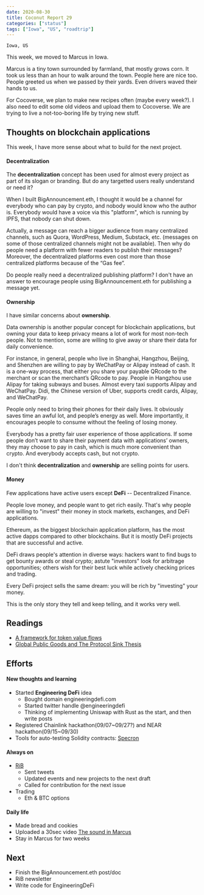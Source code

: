 ```yaml
---
date: 2020-08-30
title: Coconut Report 29
categories: ["status"]
tags: ["Iowa", "US", "roadtrip"]
---
```


`Iowa, US`

This week, we moved to Marcus in Iowa. 

Marcus is a tiny town surrounded by farmland, that mostly grows corn.
It took us less than an hour to walk around the town.
People here are nice too.
People greeted us when we passed by their yards.
Even drivers waved their hands to us.

For Cocoverse, we plan to make new recipes often (maybe every week?).
I also need to edit some old videos and upload them to Cocoverse.
We are trying to live a not-too-boring life by trying new stuff.



## Thoughts on blockchain applications

This week, 
I have more sense about what to build for the next project.

#### Decentralization

The **decentralization** concept has been used for almost every project as part of its slogan or branding.
But do any targetted users really understand or need it?

When I built BigAnnouncement.eth, I thought it would be a channel for everybody who can pay by crypto,
and nobody would know who the author is.
Everybody would have a voice via this "platform",
which is running by IPFS, that nobody can shut down.

Actually, a message can reach a bigger audience from many centralized channels,
such as Quora, WordPress, Medium, Substack, etc.
(messages on some of those centralized channels might not be available). 
Then why do people need a platform with fewer readers to publish their messages?
Moreover, the decentralized platforms even cost more than those centralized platforms because of the “Gas fee”.

Do people really need a decentralized publishing platform?
I don't have an answer to encourage people using BigAnnouncement.eth for publishing a message yet.

#### Ownership

I have similar concerns about **ownership**.

Data ownership is another popular concept for blockchain applications, but owning your data to keep privacy means a lot of work for most non-tech people.
Not to mention, some are willing to give away or share their data for daily convenience.

For instance, in general, people who live in Shanghai, Hangzhou, Beijing, and Shenzhen 
are willing to pay by WeChatPay or Alipay instead of cash. 
It is a one-way process, that either you share your payable QRcode to the merchant
or scan the merchant’s QRcode to pay. 
People in Hangzhou use Alipay for taking subways and buses. 
Almost every taxi supports Alipay and WeChatPay. 
Didi, the Chinese version of Uber, supports credit cards, Alipay, and WeChatPay.

People only need to bring their phones for their daily lives.
It obviously saves time an awful lot, and people’s energy as well.
More importantly,
it encourages people to consume without the feeling of losing money.

Everybody has a pretty fair user experience of those applications.
If some people don’t want to share their payment data with applications’ owners,
they may choose to pay in cash,
which is much more convenient than crypto.
And everybody accepts cash, but not crypto.

I don't think **decentralization** and **ownership**
are selling points for users.

#### Money

Few applications have active users except **DeFi** -- Decentralized Finance.

People love money, and people want to get rich easily.
That's why people are willing to "invest" their money in stock markets,
exchanges, and DeFi applications.

Ethereum, as the biggest blockchain application platform,
has the most active dapps compared to other blockchains.
But it is mostly DeFi projects that are successful and active.

DeFi draws people's attention in diverse ways:
hackers want to find bugs to get bounty awards or steal crypto;
astute "investors" look for arbitrage opportunities;
others wish for their best luck while actively checking prices and trading.

Every DeFi project sells the same dream:
you will be rich by "investing" your money. 

This is the only story they tell and keep telling,
and it works very well.


## Readings
- [A framework for token value flows](https://bankless.substack.com/p/a-framework-for-token-value-flows)
- [Global Public Goods and The Protocol Sink Thesis](https://bankless.substack.com/p/global-public-goods-and-the-protocol)

## Efforts

#### New thoughts and learning
- Started **Engineering DeFi** idea
  - Bought domain engineeringdefi.com
  - Started twitter handle @engineeringdefi
  - Thinking of implementing Uniswap with Rust as the start,
    and then write posts
- Registered Chainlink hackathon(09/07~09/27?) 
  and NEAR hackathon(09/15~09/30)
- Tools for auto-testing Solidity contracts: [Specron](https://specron.github.io/framework/)

#### Always on
- [RiB](https://rustinblockchain.org/)
  - Sent tweets
  - Updated events and new projects to the next draft
  - Called for contribution for the next issue
- Trading
  - Eth & BTC options

#### Daily life
- Made bread and cookies
- Uploaded a 30sec video [The sound in Marcus](https://www.youtube.com/watch?v=pQi-S0EtfFQ)
- Stay in Marcus for two weeks

## Next
- Finish the BigAnnouncement.eth post/doc
- RiB newsletter
- Write code for EngineeringDeFi

